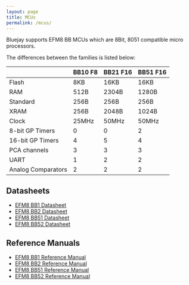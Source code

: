 ```yaml
---
layout: page
title: MCUs
permalink: /mcus/
---
```


Bluejay supports EFM8 BB MCUs which are 8Bit, 8051 compatible micro processors.

The differences between the families is listed below:

||BB10 F8|BB21 F16|BB51 F16|
|---|---|---|---|
|Flash|8KB|16KB|16KB|
|RAM|512B|2304B|1280B|
|Standard|256B|256B|256B|
|XRAM|256B|2048B|1024B|
|Clock|25MHz|50MHz|50MHz|
|8-bit GP Timers|0|0|2|
|16-bit GP Timers|4|5|4|
|PCA channels|3|3|3|
|UART|1|2|2|
|Analog Comparators|2|2|2|

## Datasheets
* [EFM8 BB1 Datasheet](https://www.silabs.com/documents/public/data-sheets/efm8bb1-datasheet.pdf)
* [EFM8 BB2 Datasheet](https://www.silabs.com/documents/public/data-sheets/efm8bb2-datasheet.pdf)
* [EFM8 BB51 Datasheet](https://www.silabs.com/documents/public/data-sheets/efm8bb51-datasheet.pdf)
* [EFM8 BB52 Datasheet](https://www.silabs.com/documents/public/data-sheets/efm8bb52-datasheet.pdf)

## Reference Manuals
* [EFM8 BB1 Reference Manual](https://www.silabs.com/documents/public/reference-manuals/efm8bb1-rm.pdf)
* [EFM8 BB2 Reference Manual](https://www.silabs.com/documents/public/reference-manuals/efm8bb2-rm.pdf)
* [EFM8 BB51 Reference Manual](https://www.silabs.com/documents/public/reference-manuals/efm8bb51-rm.pdf)
* [EFM8 BB52 Reference Manual](https://www.silabs.com/documents/public/reference-manuals/efm8bb52-rm.pdf)
